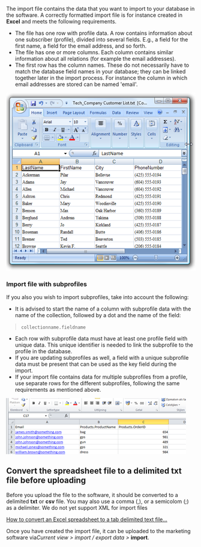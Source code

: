 The import file contains the data that you want to import to your
database in the software. A correctly formatted import file is for
instance created in **Excel** and meets the following requirements.

-   The file has one row with profile data. A row contains information
    about one subscriber (profile), divided into several fields. E.g., a
    field for the first name, a field for the email address, and so
    forth.
-   The file has one or more columns. Each column contains similar
    information about all relations (for example the email addresses).
-   The first row has the column names. These do not necessarily have to
    match the database field names in your database; they can be linked
    together later in the import process. For instance the column in
    which email addresses are stored can be named 'email'.

![Import file ](../images/excelimportfile.png)

### Import file with subprofiles

If you also you wish to import subprofiles, take into account the
following:

-   It is advised to start the name of a column with subprofile data
    with the name of the collection, followed by a dot and the name of
    the field:

> `collectionname.fieldname`

-   Each row with subprofile data must have at least one profile field
    with unique data. This unique identifier is needed to link the
    subprofile to the profile in the database.
-   If you are updating subprofiles as well, a field with a unique
    subprofile data must be present that can be used as the key field
    during the import.
-   If your import file contains data for multiple subprofiles from a
    profile, use separate rows for the different subprofiles, following
    the same requirements as mentioned above.

![](../images/importer12.png)

Convert the spreadsheet file to a delimited txt file before uploading
---------------------------------------------------------------------

Before you upload the file to the software, it should be converted to a
delimited **txt** or **csv** file. You may also use a comma (,), or a
semicolom (;) as a delimiter. We do not yet support XML for import files

[How to convert an Excel spreadsheet to a tab delimited text
file...](http://www.howtogeek.com/79991/convert-an-excel-spreadsheet-to-a-tab-delimited-text-file/)

Once you have created the import file, it can be uploaded to the
marketing software via*Current view \> import / export data \>*
**import**.
